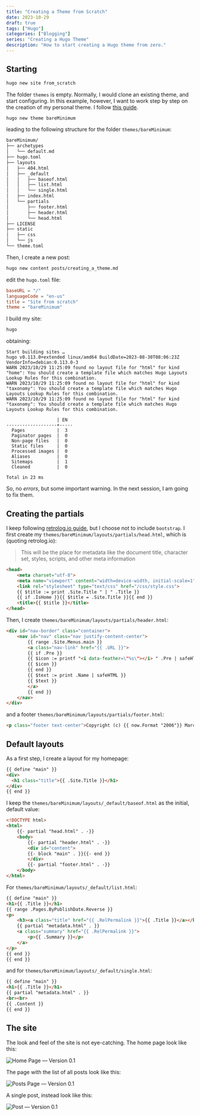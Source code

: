 ```yaml
---
title: "Creating a Theme from Scratch"
date: 2023-10-29
draft: true
tags: ["Hugo"]
categories: ["Blogging"]
series: "Creating a Hugo Theme"
description: "How to start creating a Hugo theme from zero."
---
```


## Starting

```bash
hugo new site from_scratch
```

The folder ``themes`` is empty. Normally, I would clone an existing theme, and start configuring. In this example, however, I want to work step by step on the creation of my personal theme. I follow [this guide](https://retrolog.io/blog/creating-a-hugo-theme-from-scratch/).

```bash
hugo new theme bareMinimum
```

leading to the following structure for the folder ``themes/bareMinimum``:

```bash
bareMinimum/
├── archetypes
│   └── default.md
├── hugo.toml
├── layouts
│   ├── 404.html
│   ├── _default
│   │   ├── baseof.html
│   │   ├── list.html
│   │   └── single.html
│   ├── index.html
│   └── partials
│       ├── footer.html
│       ├── header.html
│       └── head.html
├── LICENSE
├── static
│   ├── css
│   └── js
└── theme.toml
```

Then, I create a new post:

```bash
hugo new content posts/creating_a_theme.md
```

edit the ``hugo.toml`` file:

```toml
baseURL = "/"
languageCode = "en-us"
title = "Site from scratch"
theme = "bareMinimum"
```

I build my site:

```bash
hugo
```

obtaining:

```
Start building sites …
hugo v0.113.0+extended linux/amd64 BuildDate=2023-08-30T08:06:23Z VendorInfo=debian:0.113.0-3
WARN 2023/10/29 11:25:09 found no layout file for "html" for kind "home": You should create a template file which matches Hugo Layouts Lookup Rules for this combination.
WARN 2023/10/29 11:25:09 found no layout file for "html" for kind "taxonomy": You should create a template file which matches Hugo Layouts Lookup Rules for this combination.
WARN 2023/10/29 11:25:09 found no layout file for "html" for kind "taxonomy": You should create a template file which matches Hugo Layouts Lookup Rules for this combination.

                   | EN
-------------------+-----
  Pages            |  3
  Paginator pages  |  0
  Non-page files   |  0
  Static files     |  0
  Processed images |  0
  Aliases          |  0
  Sitemaps         |  1
  Cleaned          |  0

Total in 23 ms
```

So, no *errors*, but some important warning. In the next session, I am going to fix them.

## Creating the partials

I keep following [retrolog.io guide](https://retrolog.io/blog/creating-a-hugo-theme-from-scratch/), but I choose not to include ``bootstrap``. I first create my ``themes/bareMinimum/layouts/partials/head.html``, which is (quoting retrolog.io):

> This will be the place for metadata like the document title, character set, styles, scripts, and other meta information

```html
<head>
    <meta charset="utf-8">
    <meta name="viewport" content="width=device-width, initial-scale=1">
    <link rel="stylesheet" type="text/css" href="/css/style.css">
    {{ $title := print .Site.Title " | " .Title }}
    {{ if .IsHome }}{{ $title = .Site.Title }}{{ end }}
    <title>{{ $title }}</title>
</head>
```

Then, I create ``themes/bareMinimum/layouts/partials/header.html``:

```html
<div id="nav-border" class="container">
    <nav id="nav" class="nav justify-content-center">
        {{ range .Site.Menus.main }}
        <a class="nav-link" href="{{ .URL }}">
        {{ if .Pre }}
        {{ $icon := printf "<i data-feather=\"%s\"></i> " .Pre | safeHTML }}
        {{ $icon }}
        {{ end }}
        {{ $text := print .Name | safeHTML }}
        {{ $text }}
        </a>
        {{ end }}
    </nav>
</div>
```

and a footer ``themes/bareMinimum/layouts/partials/footer.html``:

```html
<p class="footer text-center">Copyright (c) {{ now.Format "2006"}} Marco Carnini</p>
```

## Default layouts

As a first step, I create a layout for my homepage:

```html
{{ define "main" }}
<div>
  <h1 class="title">{{ .Site.Title }}</h1>
</div>
{{ end }}
```

I keep the ``themes/bareMinimum/layouts/_default/baseof.html`` as the initial, default value:

```html
<!DOCTYPE html>
<html>
    {{- partial "head.html" . -}}
    <body>
        {{- partial "header.html" . -}}
        <div id="content">
        {{- block "main" . }}{{- end }}
        </div>
        {{- partial "footer.html" . -}}
    </body>
</html>
```

For ``themes/bareMinimum/layouts/_default/list.html``:

```html
{{ define "main" }}
<h1>{{ .Title }}</h1>
{{ range .Pages.ByPublishDate.Reverse }}
<p>
    <h3><a class="title" href="{{ .RelPermalink }}">{{ .Title }}</a></h3>
    {{ partial "metadata.html" . }}
    <a class="summary" href="{{ .RelPermalink }}">
        <p>{{ .Summary }}</p>
    </a>
</p>
{{ end }}
{{ end }}
```

and for ``themes/bareMinimum/layouts/_default/single.html``:

```html
{{ define "main" }}
<h1>{{ .Title }}</h1>
{{ partial "metadata.html" . }}
<br><br>
{{ .Content }}
{{ end }}
```

## The site

The look and feel of the site is not eye-catching. The home page look like this:

![Home Page — Version 0.1](/images/home01.png)

The page with the list of all posts look like this:

![Posts Page — Version 0.1](/images/Posts01.png)

A single post, instead look like this:

![Post — Version 0.1](/images/Content01.png)

